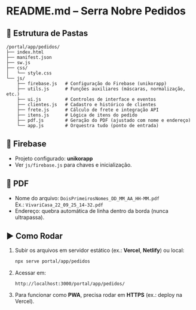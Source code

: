 # README.md – Serra Nobre Pedidos

## 📂 Estrutura de Pastas
```
/portal/app/pedidos/
├── index.html
├── manifest.json
├── sw.js
├── css/
│   └── style.css
└── js/
    ├── firebase.js   # Configuração do Firebase (unikorapp)
    ├── utils.js      # Funções auxiliares (máscaras, normalização, etc.)
    ├── ui.js         # Controles de interface e eventos
    ├── clientes.js   # Cadastro e histórico de clientes
    ├── frete.js      # Cálculo de frete e integração API
    ├── itens.js      # Lógica de itens do pedido
    ├── pdf.js        # Geração do PDF (ajustado com nome e endereço)
    └── app.js        # Orquestra tudo (ponto de entrada)
```

## 🔑 Firebase
- Projeto configurado: **unikorapp**  
- Ver `js/firebase.js` para chaves e inicialização.

## 📄 PDF
- Nome do arquivo: `DoisPrimeirosNomes_DD_MM_AA_HH-MM.pdf`  
  Ex.: `VivariCasa_22_09_25_14-32.pdf`  
- Endereço: quebra automática de linha dentro da borda (nunca ultrapassa).

## ▶️ Como Rodar
1. Subir os arquivos em servidor estático (ex.: **Vercel**, **Netlify**) ou local:  
   ```bash
   npx serve portal/app/pedidos
   ```
2. Acessar em:  
   ```
   http://localhost:3000/portal/app/pedidos/
   ```
3. Para funcionar como **PWA**, precisa rodar em **HTTPS** (ex.: deploy na Vercel).
